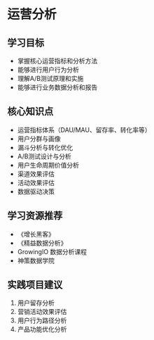 # 运营分析

## 学习目标
- 掌握核心运营指标和分析方法
- 能够进行用户行为分析
- 理解A/B测试原理和实施
- 能够进行业务数据分析和报告

## 核心知识点
- 运营指标体系（DAU/MAU、留存率、转化率等）
- 用户分群与画像
- 漏斗分析与转化优化
- A/B测试设计与分析
- 用户生命周期价值分析
- 渠道效果评估
- 活动效果评估
- 数据驱动决策

## 学习资源推荐
- 《增长黑客》
- 《精益数据分析》
- GrowingIO 数据分析课程
- 神策数据学院

## 实践项目建议
1. 用户留存分析
2. 营销活动效果评估
3. 用户行为路径分析
4. 产品功能优化分析
